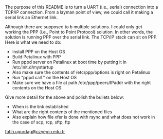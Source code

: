 The purpose of this README is to turn a UART (i.e., serial) connection into a TCP/IP connection. From a layman point of view, we could call it making a serial link an Ethernet link.

Although there are supposed to b multiple solutions. I could only get working the PPP (i.e., Point to Point Protocol) solution. In other words, the solution is running PPP over the serial link. The TCP/IP stack can sit on PPP. Here is what we need to do:

- Install PPP on the Host OS
- Build Petalinux with PPP
- Run pppd server on Petalinux at boot time by putting it in /etc/init.d/mystartup
- Also make sure the contents of /etc/ppp/options is right on Petalinux
- Run "pppd call <IPaddr>" on the Host OS
- Make sure we have a file at path /etc/ppp/peers/IPaddr with the right contents on the Host OS

Give more detail for the above and polish the bullets below:

- When is the link established
- What are the right contents of the mentioned files
- Also explain how file xfer is done with rsync and what does not work in the case of scp, rcp, sftp, ftp

fatih.ugurdag@ozyegin.edu.tr
